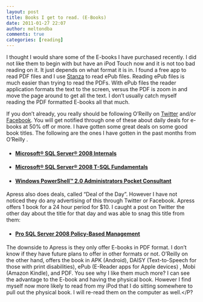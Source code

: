 ```yaml
---
layout: post
title: Books I get to read. (E-Books)
date: 2011-01-27 22:07
author: meltondba
comments: true
categories: [reading]
---
```


<p>I thought I would share some of the E-books I have purchased recently. I did not like them to begin with but have an iPod Touch now and it is not too bad reading on it. It just depends on what format it is in. I found a free app to read PDF files and I use <a href="http://www.lexcycle.com/" target="_blank">Stanza</a> to read ePub files. Reading ePub files is much easier than trying to read the PDFs. With ePub files the reader application formats the text to the screen, versus the PDF is zoom in and move the page around to get all the text. I don’t usually catch myself reading the PDF formatted E-books all that much.</p>  <p>If you don’t already, you really should be following O’Reilly on <a href="http://twitter.com/oreillymedia" target="_blank">Twitter</a> and/or <a href="http://www.facebook.com/OReilly" target="_blank">Facebook</a>. You will get notified through one of these about daily deals for e-books at 50% off or more. I have gotten some great deals on some good book titles. The following are the ones I have gotten in the past months from O’Reilly .</p>  <ul>   <li>     <h4><a href="http://oreilly.com/catalog/9780735626249" target="_blank">Microsoft® SQL Server® 2008 Internals</a></h4>   </li>    <li>     <h4><a href="http://oreilly.com/catalog/9780735626010" target="_blank">Microsoft® SQL Server® 2008 T-SQL Fundamentals</a></h4>   </li>    <li>     <h4><a href="http://oreilly.com/catalog/9780735625952" target="_blank">Windows PowerShell™ 2.0 Administrators Pocket Consultant</a></h4>   </li> </ul>  <p>Apress also does deals, called “Deal of the Day”. However I have not noticed they do any advertising of this through Twitter or Facebook. Apress offers 1 book for a 24 hour period for $10. I caught a post on Twitter the other day about the title for that day and was able to snag this title from them:</p>  <ul>   <li>     <h4><a href="http://www.apress.com/book/view/9781430229100" target="_blank">Pro SQL Server 2008 Policy-Based Management</a></h4>   </li> </ul>  <p>The downside to Apress is they only offer E-books in PDF format. I don’t know if they have future plans to offer in other formats or not. O’Reilly on the other hand, offers the book in APK (Android), DAISY (Text-to-Speech for those with print disabilities), ePub (E-Reader apps for Apple devices) , Mobi (Amazon Kindle), and PDF. You see why I like them much more? I can see the advantage to the E-book and having the physical book. However I find myself now more likely to read from my iPod that I do sitting somewhere to pull out the physical book. I will re-read them on the computer as well.&lt;/P? </p>
